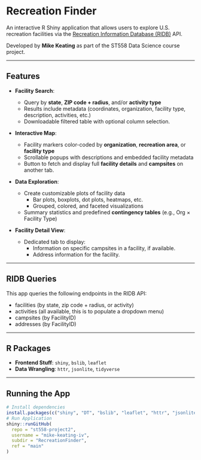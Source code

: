 # Recreation Finder 

An interactive R Shiny application that allows users to explore U.S. recreation facilities via the [Recreation Information Database (RIDB)](https://ridb.recreation.gov/) API.

Developed by **Mike Keating** as part of the ST558 Data Science course project.

---

## Features

- **Facility Search**:
  - Query by **state**, **ZIP code + radius**, and/or **activity type**
  - Results include metadata (coordinates, organization, facility type, description, activities, etc.)
  - Downloadable filtered table with optional column selection.

- **Interactive Map**:
  - Facility markers color-coded by **organization**, **recreation area**, or **facility type**
  - Scrollable popups with descriptions and embedded facility metadata
  - Button to fetch and display full **facility details** and **campsites** on another tab.

- **Data Exploration**:
  - Create customizable plots of facility data
    - Bar plots, boxplots, dot plots, heatmaps, etc.
    - Grouped, colored, and faceted visualizations
  - Summary statistics and predefined **contingency tables** (e.g., Org × Facility Type)

- **Facility Detail View**:
  - Dedicated tab to display:
    - Information on specific campsites in a facility, if available.
    - Address information for the facility.

---

## RIDB Queries

This app queries the following endpoints in the RIDB API:
- facilities (by state, zip code + radius, or activity)
- activities (all available, this is to populate a dropdown menu)
- campsites (by FacilityID)
- addresses (by FacilityID)

---

##  R Packages

- **Frontend Stuff**: `shiny`, `bslib`, `leaflet`
- **Data Wrangling**: `httr`, `jsonlite`, `tidyverse` 

---

## Running the App

```r
# Install dependencies
install.packages(c("shiny", "DT", "bslib", "leaflet", "httr", "jsonlite", "tidyverse", "zipcodeR"))
# Run Application
shiny::runGitHub(
  repo = "st558-project2",        
  username = "mike-keating-iv",
  subdir = "RecreationFinder",
  ref = "main"              
)
```

